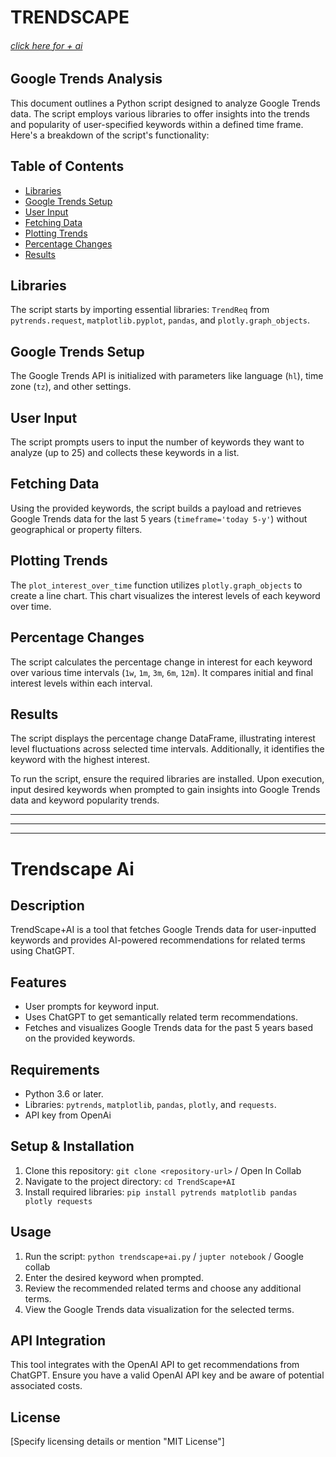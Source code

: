 # TRENDSCAPE 
###### [click here for + ai](Trendscape-Ai)
## Google Trends Analysis

This document outlines a Python script designed to analyze Google Trends data. The script employs various libraries to offer insights into the trends and popularity of user-specified keywords within a defined time frame. Here's a breakdown of the script's functionality:

## Table of Contents
- [Libraries](#libraries)
- [Google Trends Setup](#google-trends-setup)
- [User Input](#user-input)
- [Fetching Data](#fetching-data)
- [Plotting Trends](#plotting-trends)
- [Percentage Changes](#percentage-changes)
- [Results](#results)

## Libraries <a name="libraries"></a>
The script starts by importing essential libraries: `TrendReq` from `pytrends.request`, `matplotlib.pyplot`, `pandas`, and `plotly.graph_objects`.

## Google Trends Setup <a name="google-trends-setup"></a>
The Google Trends API is initialized with parameters like language (`hl`), time zone (`tz`), and other settings.

## User Input <a name="user-input"></a>
The script prompts users to input the number of keywords they want to analyze (up to 25) and collects these keywords in a list.

## Fetching Data <a name="fetching-data"></a>
Using the provided keywords, the script builds a payload and retrieves Google Trends data for the last 5 years (`timeframe='today 5-y'`) without geographical or property filters.

## Plotting Trends <a name="plotting-trends"></a>
The `plot_interest_over_time` function utilizes `plotly.graph_objects` to create a line chart. This chart visualizes the interest levels of each keyword over time.

## Percentage Changes <a name="percentage-changes"></a>
The script calculates the percentage change in interest for each keyword over various time intervals (`1w`, `1m`, `3m`, `6m`, `12m`). It compares initial and final interest levels within each interval.

## Results <a name="results"></a>
The script displays the percentage change DataFrame, illustrating interest level fluctuations across selected time intervals. Additionally, it identifies the keyword with the highest interest.

To run the script, ensure the required libraries are installed. Upon execution, input desired keywords when prompted to gain insights into Google Trends data and keyword popularity trends.

---
---
---

# Trendscape Ai


## Description
TrendScape+AI is a tool that fetches Google Trends data for user-inputted keywords and provides AI-powered recommendations for related terms using ChatGPT.

## Features
- User prompts for keyword input.
- Uses ChatGPT to get semantically related term recommendations.
- Fetches and visualizes Google Trends data for the past 5 years based on the provided keywords.

## Requirements
- Python 3.6 or later.
- Libraries: `pytrends`, `matplotlib`, `pandas`, `plotly`, and `requests`.
- API key from OpenAi

## Setup & Installation
1. Clone this repository: `git clone <repository-url>` / Open In Collab
2. Navigate to the project directory: `cd TrendScape+AI`
3. Install required libraries: `pip install pytrends matplotlib pandas plotly requests`

## Usage
1. Run the script: `python trendscape+ai.py` / `jupter notebook` / Google collab
2. Enter the desired keyword when prompted.
3. Review the recommended related terms and choose any additional terms.
4. View the Google Trends data visualization for the selected terms.

## API Integration
This tool integrates with the OpenAI API to get recommendations from ChatGPT. Ensure you have a valid OpenAI API key and be aware of potential associated costs.

## License
[Specify licensing details or mention "MIT License"]



